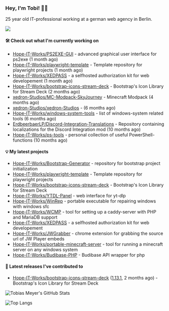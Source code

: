 ### Hey, I'm Tobi! 👋🏻
25 year old IT-professional working at a german web agency in Berlin.

![](https://komarev.com/ghpvc/?username=Hope-IT-Works&style=for-the-badge&base=287&abbreviated=true&color=107c10)

#### 🛠 Check out what I'm currently working on

- [Hope-IT-Works/PS2EXE-GUI](https://github.com/Hope-IT-Works/PS2EXE-GUI) - advanced graphical user interface for ps2exe (1 month ago)
- [Hope-IT-Works/playwright-template](https://github.com/Hope-IT-Works/playwright-template) - Template repository for playwright projects (1 month ago)
- [Hope-IT-Works/XEDPASS](https://github.com/Hope-IT-Works/XEDPASS) - a selfhosted authorization kit for web developement (1 month ago)
- [Hope-IT-Works/bootstrap-icons-stream-deck](https://github.com/Hope-IT-Works/bootstrap-icons-stream-deck) - Bootstrap&#39;s Icon Library for Stream Deck (2 months ago)
- [xedron-Studios/MC-Modpack-SkyJourney](https://github.com/xedron-Studios/MC-Modpack-SkyJourney) - Minecraft Modpack (4 months ago)
- [xedron-Studios/xedron-Studios](https://github.com/xedron-Studios/xedron-Studios) -  (6 months ago)
- [Hope-IT-Works/windows-system-tools](https://github.com/Hope-IT-Works/windows-system-tools) - list of windows-system related tools (6 months ago)
- [ErdbeerbaerLP/Discord-Integration-Translations](https://github.com/ErdbeerbaerLP/Discord-Integration-Translations) - Repository containing localizations for the Discord Integration mod (10 months ago)
- [Hope-IT-Works/ps-tools](https://github.com/Hope-IT-Works/ps-tools) - personal collection of useful PowerShell-functions (10 months ago)

#### 💡 My latest projects

- [Hope-IT-Works/Bootstrap-Generator](https://github.com/Hope-IT-Works/Bootstrap-Generator) - repository for bootstrap project initialization
- [Hope-IT-Works/playwright-template](https://github.com/Hope-IT-Works/playwright-template) - Template repository for playwright projects
- [Hope-IT-Works/bootstrap-icons-stream-deck](https://github.com/Hope-IT-Works/bootstrap-icons-stream-deck) - Bootstrap&#39;s Icon Library for Stream Deck
- [Hope-IT-Works/YTDL-Panel](https://github.com/Hope-IT-Works/YTDL-Panel) - web interface for yt-dlp
- [Hope-IT-Works/WinRep](https://github.com/Hope-IT-Works/WinRep) - portable executable for repairing windows with windows sfc
- [Hope-IT-Works/WCMP](https://github.com/Hope-IT-Works/WCMP) - tool for setting up a caddy-server with PHP and MariaDB support
- [Hope-IT-Works/XEDPASS](https://github.com/Hope-IT-Works/XEDPASS) - a selfhosted authorization kit for web developement
- [Hope-IT-Works/JWGrabber](https://github.com/Hope-IT-Works/JWGrabber) - chrome extension for grabbing the source url of JW Player embeds
- [Hope-IT-Works/portable-minecraft-server](https://github.com/Hope-IT-Works/portable-minecraft-server) - tool for running a minecraft server on any windows system
- [Hope-IT-Works/Budibase-PHP](https://github.com/Hope-IT-Works/Budibase-PHP) - Budibase API wrapper for php

#### 🎉 Latest releases I've contributed to

- [Hope-IT-Works/bootstrap-icons-stream-deck](https://github.com/Hope-IT-Works/bootstrap-icons-stream-deck) ([1.13.1](https://github.com/Hope-IT-Works/bootstrap-icons-stream-deck/releases/tag/1.13.1), 2 months ago) - Bootstrap&#39;s Icon Library for Stream Deck

![Tobias Meyer's GitHub Stats](https://github-readme-stats.vercel.app/api?username=Hope-IT-Works&show_icons=true&theme=dark&include_all_commits=true&bg_color=1e1e1e&icon_color=00ff00&text_color=c3c3c3)

![Top Langs](https://github-readme-stats.vercel.app/api/top-langs/?username=Hope-IT-Works&show_icons=true&theme=dark&include_all_commits=true&bg_color=1e1e1e&icon_color=00ff00&text_color=c3c3c3)

